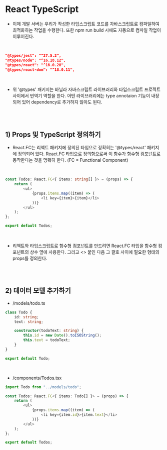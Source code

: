 # React TypeScript

-   이제 개발 서버는 우리가 작성한 타입스크립트 코드를 자바스크립트로 컴파일하여 최적화하는 작업을 수행한다. 또한 npm run build 시에도 자동으로 컴파일 작업이 이루어진다.

<br>

```json
"@types/jest": "^27.5.2",
"@types/node": "^16.18.12",
"@types/react": "^18.0.28",
"@types/react-dom": "^18.0.11",
```

<br>

-   위 '@types' 패키지는 바닐라 자바스크립트 라이브러리와 타입스크립트 프로젝트 사이에서 번역기 역할을 한다. 어떤 라이브러리에는 type annotaion 기능이 내장되어 있어 dependency로 추가하지 않아도 된다.

<br><br>

## 1) Props 및 TypeScript 정의하기

-   React.FC는 리액트 패키지에 정의된 타입으로 정확히는 '@types/react' 패키지에 정의되어 있다. React.FC 타입으로 정의함으로써 이 함수가 함수형 컴포넌트로 동작한다는 것을 명확히 한다. (FC = Functional Component)

<br>

```typescript
const Todos: React.FC<{ items: string[] }> = (props) => {
    return (
        <ul>
            {props.items.map((item) => (
                <li key={item}>{item}</li>
            ))}
        </ul>
    );
};

export default Todos;
```

<br>

-   리액트와 타입스크립트로 함수형 컴포넌트를 만드려면 React.FC 타입을 함수형 컴포넌트의 상수 옆에 사용한다. 그리고 <> 붙인 다음 그 괄호 사이에 필요한 형태의
    props를 정의한다.

<br><br>

## 2) 데이터 모델 추가하기

-   \/models/todo.ts

```typescript
class Todo {
    id: string;
    text: string;

    constructor(todoText: string) {
        this.id = new Date().toISOString();
        this.text = todoText;
    }
}

export default Todo;
```

<br>

-   \/components/Todos.tsx

```typescript
import Todo from "../models/todo";

const Todos: React.FC<{ items: Todo[] }> = (props) => {
    return (
        <ul>
            {props.items.map((item) => (
                <li key={item.id}>{item.text}</li>
            ))}
        </ul>
    );
};

export default Todos;
```
